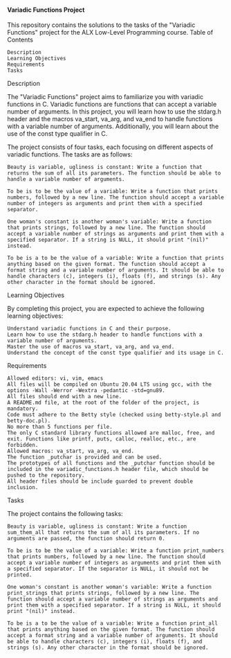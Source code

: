#### Variadic Functions Project

This repository contains the solutions to the tasks of the "Variadic Functions" project for the ALX Low-Level Programming course.
Table of Contents

    Description
    Learning Objectives
    Requirements
    Tasks

Description

The "Variadic Functions" project aims to familiarize you with variadic functions in C. Variadic functions are functions that can accept a variable number of arguments. In this project, you will learn how to use the stdarg.h header and the macros va_start, va_arg, and va_end to handle functions with a variable number of arguments. Additionally, you will learn about the use of the const type qualifier in C.

The project consists of four tasks, each focusing on different aspects of variadic functions. The tasks are as follows:

    Beauty is variable, ugliness is constant: Write a function that returns the sum of all its parameters. The function should be able to handle a variable number of arguments.

    To be is to be the value of a variable: Write a function that prints numbers, followed by a new line. The function should accept a variable number of integers as arguments and print them with a specified separator.

    One woman's constant is another woman's variable: Write a function that prints strings, followed by a new line. The function should accept a variable number of strings as arguments and print them with a specified separator. If a string is NULL, it should print "(nil)" instead.

    To be is a to be the value of a variable: Write a function that prints anything based on the given format. The function should accept a format string and a variable number of arguments. It should be able to handle characters (c), integers (i), floats (f), and strings (s). Any other character in the format should be ignored.

Learning Objectives

By completing this project, you are expected to achieve the following learning objectives:

    Understand variadic functions in C and their purpose.
    Learn how to use the stdarg.h header to handle functions with a variable number of arguments.
    Master the use of macros va_start, va_arg, and va_end.
    Understand the concept of the const type qualifier and its usage in C.

Requirements

    Allowed editors: vi, vim, emacs
    All files will be compiled on Ubuntu 20.04 LTS using gcc, with the options -Wall -Werror -Wextra -pedantic -std=gnu89.
    All files should end with a new line.
    A README.md file, at the root of the folder of the project, is mandatory.
    Code must adhere to the Betty style (checked using betty-style.pl and betty-doc.pl).
    No more than 5 functions per file.
    The only C standard library functions allowed are malloc, free, and exit. Functions like printf, puts, calloc, realloc, etc., are forbidden.
    Allowed macros: va_start, va_arg, va_end.
    The function _putchar is provided and can be used.
    The prototypes of all functions and the _putchar function should be included in the variadic_functions.h header file, which should be pushed to the repository.
    All header files should be include guarded to prevent double inclusion.

Tasks

The project contains the following tasks:

    Beauty is variable, ugliness is constant: Write a function sum_them_all that returns the sum of all its parameters. If no arguments are passed, the function should return 0.

    To be is to be the value of a variable: Write a function print_numbers that prints numbers, followed by a new line. The function should accept a variable number of integers as arguments and print them with a specified separator. If the separator is NULL, it should not be printed.

    One woman's constant is another woman's variable: Write a function print_strings that prints strings, followed by a new line. The function should accept a variable number of strings as arguments and print them with a specified separator. If a string is NULL, it should print "(nil)" instead.

    To be is a to be the value of a variable: Write a function print_all that prints anything based on the given format. The function should accept a format string and a variable number of arguments. It should be able to handle characters (c), integers (i), floats (f), and strings (s). Any other character in the format should be ignored.
